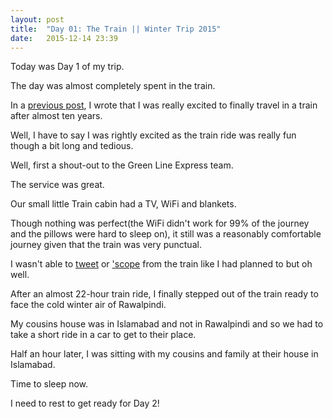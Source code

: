 ```yaml
---
layout: post
title:  "Day 01: The Train || Winter Trip 2015"
date:   2015-12-14 23:39
---
```


Today was Day 1 of my trip.

The day was almost completely spent in the train.

In a [previous post](/2015/12/12/isl-trip/), I wrote that I was really excited to finally travel in a train after almost ten years.

Well, I have to say I was rightly excited as the train ride was really fun though a bit long and tedious.

Well, first a shout-out to the Green Line Express team.

The service was great.

Our small little Train cabin had a TV, WiFi and blankets.

Though nothing was perfect(the WiFi didn't work for 99% of the journey and the pillows were hard to sleep on), it still was a reasonably comfortable journey given that the train was very punctual.

I wasn't able to [tweet](https://twitter.com/AmmarAliShahK) or ['scope](https://www.periscope.tv/AmmarAliShahK) from the train like I had planned to but oh well.

After an almost 22-hour train ride, I finally stepped out of the train ready to face the cold winter air of Rawalpindi.

My cousins house was in Islamabad and not in Rawalpindi and so we had to take a short ride in a car to get to their place.

Half an hour later, I was sitting with my cousins and family at their house in Islamabad.

Time to sleep now.

I need to rest to get ready for Day 2!
